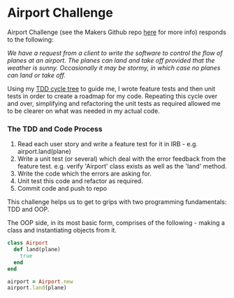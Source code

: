 # Airport Challenge

Airport Challenge (see the Makers Github repo [here](https://github.com/makersacademy/airport_challenge "Makers Airport Challenge Github") for more info) responds to the following:

*We have a request from a client to write the software to control the flow of planes at an airport. The planes can land and take off provided that the weather is sunny. Occasionally it may be stormy, in which case no planes can land or take off.*

Using my [TDD cycle tree](./tdd_cycle_tree.png) to guide me, I wrote feature tests and then unit tests in order to create a roadmap for my code. Repeating this cycle over and over, simplifying and refactoring the unit tests as required allowed me to be clearer on what was needed in my actual code.

### The TDD and Code Process 

1. Read each user story and write a feature test for it in IRB - e.g. airport.land(plane)
2. Write a unit test (or several) which deal with the error feedback from the feature test. e.g. verify 'Airport' class exists as well as the 'land' method.
3. Write the code which the errors are asking for.
4. Unit test this code and refactor as required.
5. Commit code and push to repo

This challenge helps us to get to grips with two programming fundamentals: TDD and OOP.

The OOP side, in its most basic form, comprises of the following - making a class and instantiating objects from it.

```ruby
class Airport
  def land(plane)
    true
  end
end
```

```ruby
airport = Airport.new
airport.land(plane)
```
